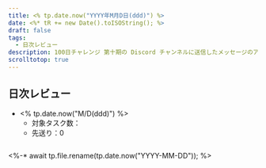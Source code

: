 ```yaml
---
title: <% tp.date.now("YYYY年M月D日(ddd)") %>
date: <%* tR += new Date().toISOString(); %>
draft: false
tags:
  - 日次レビュー
description: 100日チャレンジ 第十期の Discord チャンネルに送信したメッセージのアーカイブ
scrolltotop: true
---
```


## 日次レビュー

- <% tp.date.now("M/D(ddd)") %>
  - 対象タスク数：
  - 先送り：0

```

```

<%-* await tp.file.rename(tp.date.now("YYYY-MM-DD")); %>